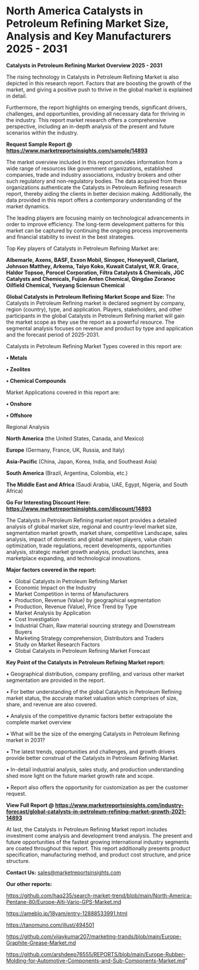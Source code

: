 # North America Catalysts in Petroleum Refining Market Size, Analysis and Key Manufacturers 2025 - 2031

<Strong> Catalysts in Petroleum Refining Market Overview 2025 - 2031</strong>

The rising technology in Catalysts in Petroleum Refining Market is also depicted in this research report. Factors that are boosting the growth of the market, and giving a positive push to thrive in the global market is explained in detail.

Furthermore, the report highlights on emerging trends, significant drivers, challenges, and opportunities, providing all necessary data for thriving in the industry. This report market research offers a comprehensive perspective, including an in-depth analysis of the present and future scenarios within the industry.

<strong>Request Sample Report @ <a href=https://www.marketreportsinsights.com/sample/14893>https://www.marketreportsinsights.com/sample/14893</a></strong>

The market overview included in this report provides information from a wide range of resources like government organizations, established companies, trade and industry associations, industry brokers and other such regulatory and non-regulatory bodies. The data acquired from these organizations authenticate the Catalysts in Petroleum Refining research report, thereby aiding the clients in better decision making. Additionally, the data provided in this report offers a contemporary understanding of the market dynamics.

The leading players are focusing mainly on technological advancements in order to improve efficiency. The long-term development patterns for this market can be captured by continuing the ongoing process improvements and financial stability to invest in the best strategies.

Top Key players of Catalysts in Petroleum Refining Market are:

<strong>Albemarle, Axens, BASF, Exxon Mobil, Sinopec, Honeywell, Clariant, Johnson Matthey, Arkema, Taiyo Koko, Kuwait Catalyst, W.R. Grace, Haldor Topsoe, Porocel Corporation, Filtra Catalysts & Chemicals, JGC Catalysts and Chemicals, Fujian Anten Chemical, Qingdao Zoranoc Oilfield Chemical, Yueyang Sciensun Chemical</strong>

<strong><b>Global Catalysts in Petroleum Refining Market Scope and Size:</b></strong>
The Catalysts in Petroleum Refining market is declared segment by company, region (country), type, and application. Players, stakeholders, and other participants in the global Catalysts in Petroleum Refining market will gain the market scope as they use the report as a powerful resource. The segmental analysis focuses on revenue and product by type and application and the forecast period of 2025-2031.

Catalysts in Petroleum Refining Market Types covered in this report are:

<strong>• Metals

• Zeolites

• Chemical Compounds</strong>

Market Applications covered in this report are:

<strong>• Onshore

• Offshore</strong> 

Regional Analysis

<strong>North America</strong> (the United States, Canada, and Mexico)

<strong>Europe</strong> (Germany, France, UK, Russia, and Italy)

<strong>Asia-Pacific</strong> (China, Japan, Korea, India, and Southeast Asia)

<strong>South America</strong> (Brazil, Argentina, Colombia, etc.)

<strong>The Middle East and Africa</strong> (Saudi Arabia, UAE, Egypt, Nigeria, and South Africa)

<strong>Go For Interesting Discount Here: <a href=https://www.marketreportsinsights.com/discount/14893>https://www.marketreportsinsights.com/discount/14893</a></strong>

The Catalysts in Petroleum Refining market report provides a detailed analysis of global market size, regional and country-level market size, segmentation market growth, market share, competitive Landscape, sales analysis, impact of domestic and global market players, value chain optimization, trade regulations, recent developments, opportunities analysis, strategic market growth analysis, product launches, area marketplace expanding, and technological innovations.

<strong><b>Major factors covered in the report:</b></strong>
<ul>
  <li>Global Catalysts in Petroleum Refining Market </li>
  <li>Economic Impact on the Industry</li>
  <li>Market Competition in terms of Manufacturers</li>
  <li>Production, Revenue (Value) by geographical segmentation</li>
  <li>Production, Revenue (Value), Price Trend by Type</li>
  <li>Market Analysis by Application</li>
  <li>Cost Investigation</li>
  <li>Industrial Chain, Raw material sourcing strategy and Downstream Buyers</li>
  <li>Marketing Strategy comprehension, Distributors and Traders</li>
  <li>Study on Market Research Factors</li>
  <li>Global Catalysts in Petroleum Refining Market Forecast</li>
</ul>

<strong><b>Key Point of the Catalysts in Petroleum Refining Market report:</b></strong>

• Geographical distribution, company profiling, and various other market segmentation are provided in the report.

• For better understanding of the global Catalysts in Petroleum Refining market status, the accurate market valuation which comprises of size, share, and revenue are also covered.

• Analysis of the competitive dynamic factors better extrapolate the complete market overview

• What will be the size of the emerging Catalysts in Petroleum Refining market in 2031?

• The latest trends, opportunities and challenges, and growth drivers provide better construal of the Catalysts in Petroleum Refining Market.

• In-detail industrial analysis, sales study, and production understanding shed more light on the future market growth rate and scope.

• Report also offers the opportunity for customization as per the customer request.

<strong><b>View Full Report @ <a href=https://www.marketreportsinsights.com/industry-forecast/global-catalysts-in-petroleum-refining-market-growth-2021-14893>https://www.marketreportsinsights.com/industry-forecast/global-catalysts-in-petroleum-refining-market-growth-2021-14893</a></b></strong>


At last, the Catalysts in Petroleum Refining Market report includes investment come analysis and development trend analysis. The present and future opportunities of the fastest growing international industry segments are coated throughout this report. This report additionally presents product specification, manufacturing method, and product cost structure, and price structure.

<strong>Contact Us:</strong>
sales@marketreportsinsights.com

<strong>Our other reports:</strong>

<a href=https://github.com/haq235/search-market-trend/blob/main/North-America-Pentane-80/Europe-Alti-Vario-GPS-Market.md>https://github.com/haq235/search-market-trend/blob/main/North-America-Pentane-80/Europe-Alti-Vario-GPS-Market.md</a>

<a href=https://ameblo.jp/18yam/entry-12888533991.html>https://ameblo.jp/18yam/entry-12888533991.html</a>

<a href=https://tanomuno.com/illust/494501>https://tanomuno.com/illust/494501</a>

<a href=https://github.com/vijaykumar207/marketing-trands/blob/main/Europe-Graphite-Grease-Market.md>https://github.com/vijaykumar207/marketing-trands/blob/main/Europe-Graphite-Grease-Market.md</a>

<a href=https://github.com/arshdeep76555/REPORTS/blob/main/Europe-Rubber-Molding-for-Automotive-Components-and-Sub-Components-Market.md>https://github.com/arshdeep76555/REPORTS/blob/main/Europe-Rubber-Molding-for-Automotive-Components-and-Sub-Components-Market.md</a>"

